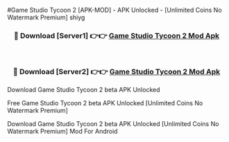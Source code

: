 #Game Studio Tycoon 2 [APK-MOD] - APK Unlocked - [Unlimited Coins No Watermark Premium] shiyg



<div align="center">

<h3>🔴 Download [Server1] 👉👉 <a href="https://momento.my/?title=Game_Studio_Tycoon_2">Game Studio Tycoon 2 Mod Apk</a></h3><br>

<h3>🔴 Download [Server2] 👉👉 <a href="https://momento.my/?title=Game_Studio_Tycoon_2">Game Studio Tycoon 2 Mod Apk</a></h3>
</div>



Download Game Studio Tycoon 2 beta APK Unlocked

Free Game Studio Tycoon 2 beta APK Unlocked [Unlimited Coins No Watermark Premium]

Download Game Studio Tycoon 2 beta APK Unlocked [Unlimited Coins No Watermark Premium] Mod For Android
